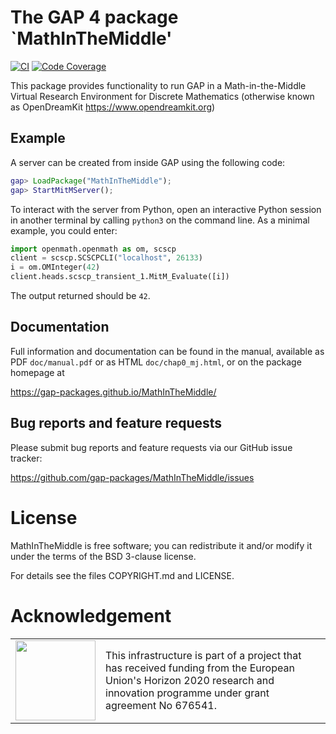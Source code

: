 # The GAP 4 package `MathInTheMiddle'

[![CI](https://travis-ci.org/gap-packages/MathInTheMiddle.svg?branch=master)](https://travis-ci.org/gap-packages/MathInTheMiddle)
[![Code Coverage](https://codecov.io/github/gap-packages/MathInTheMiddle/coverage.svg?branch=master&token=)](https://codecov.io/gh/gap-packages/MathInTheMiddle)

This package provides functionality to run GAP in a Math-in-the-Middle Virtual
Research Environment for Discrete Mathematics (otherwise known as OpenDreamKit
https://www.opendreamkit.org)

## Example

A server can be created from inside GAP using the following code:

```gap
gap> LoadPackage("MathInTheMiddle");
gap> StartMitMServer();
```

To interact with the server from Python, open an interactive Python session in
another terminal by calling `python3` on the command line.  As a minimal
example, you could enter:

```python
import openmath.openmath as om, scscp
client = scscp.SCSCPCLI("localhost", 26133)
i = om.OMInteger(42)
client.heads.scscp_transient_1.MitM_Evaluate([i])
```

The output returned should be `42`.

## Documentation

Full information and documentation can be found in the manual, available
as PDF `doc/manual.pdf` or as HTML `doc/chap0_mj.html`, or on the package
homepage at

  <https://gap-packages.github.io/MathInTheMiddle/>

## Bug reports and feature requests

Please submit bug reports and feature requests via our GitHub issue tracker:

  <https://github.com/gap-packages/MathInTheMiddle/issues>


# License

MathInTheMiddle is free software; you can redistribute it and/or modify it under
the terms of the BSD 3-clause license.

For details see the files COPYRIGHT.md and LICENSE.

# Acknowledgement

<table class="none">
<tr>
<td>
  <img src="http://opendreamkit.org/public/logos/Flag_of_Europe.svg" width="128">
</td>
<td>
  This infrastructure is part of a project that has received funding from the
  European Union's Horizon 2020 research and innovation programme under grant
  agreement No 676541.
</td>
</tr>
</table>
